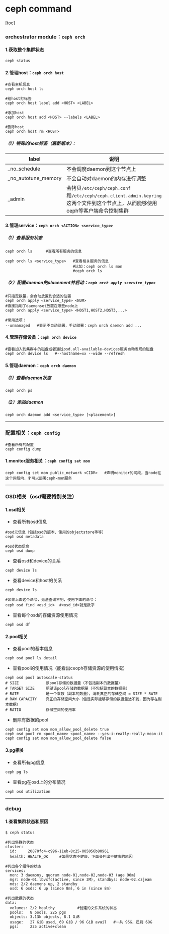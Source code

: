 # ceph command

[toc]

### orchestrator module：`ceph orch`

#### 1.获取整个集群状态
```shell
ceph status
```

#### 2.管理host：`ceph orch host`
```shell
#查看主机信息
ceph orch host ls

#给host打标签
ceph orch host label add <HOST> <LABEL>

#添加host
ceph orch host add <HOST> --labels <LABEL>

#删除host
ceph orch host rm <HOST>
```

##### （1）特殊的host标签（最新版本）：
|label|说明|
|-|-|
|_no_schedule|不会调度daemon到这个节点上|
|_no_autotune_memory|不会自动对daemon的内存进行调整|
|_admin|会拷贝`/etc/ceph/ceph.conf`和`/etc/ceph/ceph.client.admin.keyring`这两个文件到这个节点上，从而能够使用ceph等客户端命令控制集群|

#### 3.管理service：`ceph orch <ACTION> <service_type>`

##### （1）查看服务状态
```shell
ceph orch ls      #查看所有服务的信息

ceph orch ls <service_type>   #查看相关服务的信息
                              #比如：ceph orch ls mon
                              #ceph orch ls
```

##### （2）配置daemon的placement并启动：`ceph orch apply <service_type>`

```shell
#只指定数量，会自动放置到合适的位置
ceph orch apply <service_type> <NUM>
#直接指明了daemonset放置在哪些node上
ceph orch apply <service_type> <HOST1,HOST2,HOST3,...>

#常用选项：
--unmanaged   #表示不自动部署，手动部署：ceph orch daemon add ...
```

#### 4.管理存储设备：`ceph orch device`

```shell
#查看加入到集群中的磁盘或者通过osd.all-available-devices服务自动发现的磁盘
ceph orch device ls   #--hostname=xx --wide --refresh
```

#### 5.管理daemon：`ceph orch daemon`

##### （1）查看daemon状态
```shell
ceph orch ps
```

##### （2）添加daemon
```shell
ceph orch daemon add <service_type> [<placement>]
```

***

### 配置相关：`ceph config`

```shell
#查看所有的配置
ceph config dump
```

#### 1.monitor服务相关：`ceph config set mon`
```shell
ceph config set mon public_network <CIDR>   #声明monitor的网段，当node在这个网段内，才可以部署ceph-mon服务
```

***

### OSD相关（osd需要特别关注）

#### 1.osd相关

* 查看所有osd信息
```shell
#osd元信息（包括osd的版本、使用的objectstore等等）
ceph osd metadata

#osd状态信息
ceph osd dump
```

* 查看osd和device的关系
```shell
ceph device ls
```

* 查看device和host的关系
```shell
ceph device ls

#如果上面这个命令，无法查询不到，使用下面的命令：
ceph osd find <osd_id>  #<osd_id>就是数字
```

* 查看每个osd的存储资源使用情况
```shell
ceph osd df
```

#### 2.pool相关

* 查看pool的基本信息
```shell
ceph osd pool ls detail
```

* 查看pool的使用情况（能看出ceoph存储资源的使用情况）
```shell
ceph osd pool autoscale-status
# SIZE            该pool存储的数据量（不包括副本的数据量）
# TARGET SIZE     期望该pool存储的数据量（不包括副本的数据量）
# RATE            是一个乘数（副本的数量），消耗真正的存储空间 = SIZE * RATE
# RAW CAPACITY    真正的存储空间大小（但是实际能够存储的数据量达不到，因为存在副本数据）
# RATIO           存储空间的使用率
```

* 删除有数据的pool
```shell
ceph config set mon mon_allow_pool_delete true
ceph osd pool rm <pool_name> <pool_name> --yes-i-really-really-mean-it
ceph config set mon mon_allow_pool_delete false
```

#### 3.pg相关

* 查看所有pg信息
```shell
ceph pg ls
```

* 查看pg在osd上的分布情况
```shell
ceph osd utilization
```

***

### debug

#### 1.查看集群状态和原因
```shell
$ ceph status

#列出集群的状态
cluster:
  id:     20870fc4-c996-11eb-8c25-005056b80961
  health: HEALTH_OK     #如果状态不健康，下面会列出不健康的原因

#列出各个组件的状态
services:
  mon: 3 daemons, quorum node-01,node-02,node-03 (age 90m)
  mgr: node-01.lbvxfc(active, since 3M), standbys: node-02.czjeam
  mds: 2/2 daemons up, 2 standby
  osd: 6 osds: 6 up (since 8m), 6 in (since 8m)

#列出数据的状态
data:
  volumes: 2/2 healthy          #创建的文件系统的状态
  pools:   8 pools, 225 pgs
  objects: 3.13k objects, 8.1 GiB
  usage:   27 GiB used, 69 GiB / 96 GiB avail   #一共 96G，还剩 69G
  pgs:     225 active+clean
```
